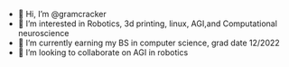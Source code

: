 - 👋 Hi, I’m @gramcracker
- 👀 I’m interested in
  Robotics, 3d printing, linux, AGI,and Computational neuroscience
- 🌱 I’m currently earning my BS in computer science, grad date 12/2022
- 💞️ I’m looking to collaborate on AGI in robotics
